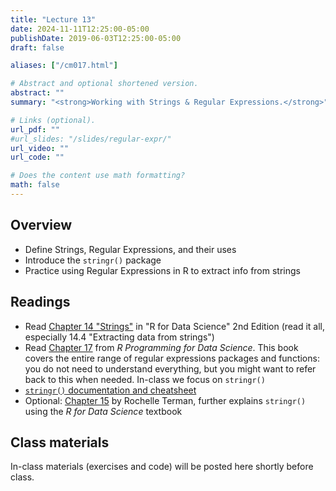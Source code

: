 ```yaml
---
title: "Lecture 13"
date: 2024-11-11T12:25:00-05:00
publishDate: 2019-06-03T12:25:00-05:00
draft: false

aliases: ["/cm017.html"]

# Abstract and optional shortened version.
abstract: ""
summary: "<strong>Working with Strings & Regular Expressions.</strong>"

# Links (optional).
url_pdf: ""
#url_slides: "/slides/regular-expr/"
url_video: ""
url_code: ""

# Does the content use math formatting?
math: false
---
```





## Overview

* Define Strings, Regular Expressions, and their uses
* Introduce the `stringr()` package
* Practice using Regular Expressions in R to extract info from strings


## Readings

* Read [Chapter 14 "Strings"](https://r4ds.hadley.nz/strings) in "R for Data Science" 2nd Edition (read it all, especially 14.4 "Extracting data from strings")
* Read [Chapter 17](https://bookdown.org/rdpeng/rprogdatascience/regular-expressions.html#the-stringr-package) from *R Programming for Data Science*. This book covers the entire range of regular expressions packages and functions: you do not need to understand everything, but you might want to refer back to this when needed. In-class we focus on `stringr()`
* [`stringr()` documentation and cheatsheet](https://stringr.tidyverse.org/)
* Optional: [Chapter 15](https://plsc-31101.github.io/course/strings-and-regular-expressions.html#applying-regex) by Rochelle Terman, further explains `stringr()` using the *R for Data Science* textbook


## Class materials 

In-class materials (exercises and code) will be posted here shortly before class.

<!--
Run the code below in your console to download today’s in-class exercises: `usethis::use_course("css-materials/regular-expr")` (updated with solutions to in-class demo, see `regex-tutorial-class-with-code.Rmd`)
-->
